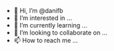 - 👋 Hi, I’m @danifb
- 👀 I’m interested in ...
- 🌱 I’m currently learning ...
- 💞️ I’m looking to collaborate on ...
- 📫 How to reach me ...

<!---
danifb/danifb is a ✨ special ✨ repository because its `README.md` (this file) appears on your GitHub profile.
You can click the Preview link to take a look at your changes.
--->
